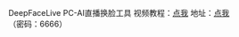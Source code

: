 DeepFaceLive PC-AI直播换脸工具
视频教程：[点我](https://www.bilibili.com/video/BV1jM4m1R777)
地址：[点我](https://www.123pan.com/s/OYeA-ebHBh.html) （密码：6666）
